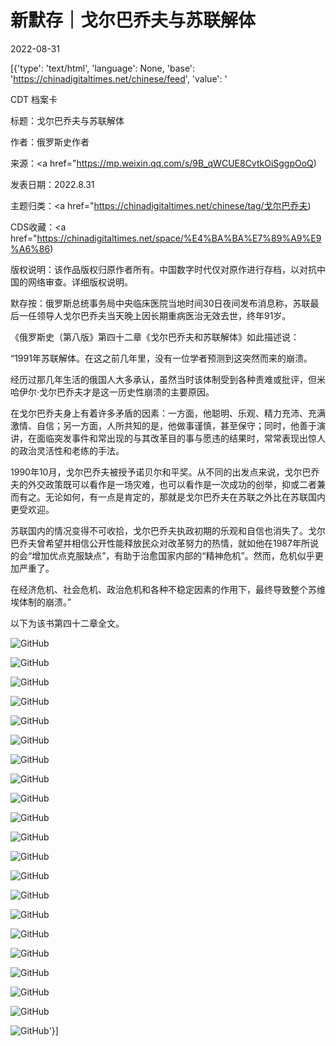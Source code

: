 # 新默存｜戈尔巴乔夫与苏联解体

2022-08-31

[{'type': 'text/html', 'language': None, 'base': 'https://chinadigitaltimes.net/chinese/feed', 'value': '

CDT 档案卡

标题：戈尔巴乔夫与苏联解体

作者：俄罗斯史作者

来源：<a href="https://mp.weixin.qq.com/s/9B_qWCUE8CvtkOiSggpOoQ)

发表日期：2022.8.31

主题归类：<a href="https://chinadigitaltimes.net/chinese/tag/戈尔巴乔夫)

CDS收藏：<a href="https://chinadigitaltimes.net/space/%E4%BA%BA%E7%89%A9%E9%A6%86)

版权说明：该作品版权归原作者所有。中国数字时代仅对原作进行存档，以对抗中国的网络审查。详细版权说明。





默存按：俄罗斯总统事务局中央临床医院当地时间30日夜间发布消息称，苏联最后一任领导人戈尔巴乔夫当天晚上因长期重病医治无效去世，终年91岁。

《俄罗斯史（第八版》第四十二章《戈尔巴乔夫和苏联解体》如此描述说：

“1991年苏联解体。在这之前几年里，没有一位学者预测到这突然而来的崩溃。

经历过那几年生活的俄国人大多承认，虽然当时该体制受到各种责难或批评，但米哈伊尔·戈尔巴乔夫才是这一历史性崩溃的主要原因。

在戈尔巴乔夫身上有着许多矛盾的因素：一方面，他聪明、乐观、精力充沛、充满激情、自信；另一方面，人所共知的是，他做事谨慎，甚至保守；同时，他善于演讲，在面临突发事件和常出现的与其改革目的事与愿违的结果时，常常表现出惊人的政治灵活性和老练的手法。

1990年10月，戈尔巴乔夫被授予诺贝尔和平奖。从不同的出发点来说，戈尔巴乔夫的外交政策既可以看作是一场灾难，也可以看作是一次成功的创举，抑或二者兼而有之。无论如何，有一点是肯定的，那就是戈尔巴乔夫在苏联之外比在苏联国内更受欢迎。

苏联国内的情况变得不可收拾，戈尔巴乔夫执政初期的乐观和自信也消失了。戈尔巴乔夫曾希望并相信公开性能释放民众对改革努力的热情，就如他在1987年所说的会“增加优点克服缺点”，有助于治愈国家内部的“精神危机”。然而，危机似乎更加严重了。

在经济危机、社会危机、政治危机和各种不稳定因素的作用下，最终导致整个苏维埃体制的崩溃。”

以下为该书第四十二章全文。

![GitHub](https://chinadigitaltimes.net/chinese/files/2022/08/post-686370-630f505929b8f.png)

![GitHub](https://chinadigitaltimes.net/chinese/files/2022/08/post-686370-630f5059617be.png)

![GitHub](https://chinadigitaltimes.net/chinese/files/2022/08/post-686370-630f5059872fd.png)

![GitHub](https://chinadigitaltimes.net/chinese/files/2022/08/post-686370-630f5059ad75c.png)

![GitHub](https://chinadigitaltimes.net/chinese/files/2022/08/post-686370-630f5059f1a24.png)

![GitHub](https://chinadigitaltimes.net/chinese/files/2022/08/post-686370-630f505a25803.png)

![GitHub](https://chinadigitaltimes.net/chinese/files/2022/08/post-686370-630f505a46e82.png)

![GitHub](https://chinadigitaltimes.net/chinese/files/2022/08/post-686370-630f505a6c2d3.png)

![GitHub](https://chinadigitaltimes.net/chinese/files/2022/08/post-686370-630f505a97d58.png)

![GitHub](https://chinadigitaltimes.net/chinese/files/2022/08/post-686370-630f505ae5d70.png)

![GitHub](https://chinadigitaltimes.net/chinese/files/2022/08/post-686370-630f505b13ceb.png)

![GitHub](https://chinadigitaltimes.net/chinese/files/2022/08/post-686370-630f505b35a82.png)

![GitHub](https://chinadigitaltimes.net/chinese/files/2022/08/post-686370-630f505b5e498.png)

![GitHub](https://chinadigitaltimes.net/chinese/files/2022/08/post-686370-630f505b81c83.png)

![GitHub](https://chinadigitaltimes.net/chinese/files/2022/08/post-686370-630f505ba7e84.png)

![GitHub](https://chinadigitaltimes.net/chinese/files/2022/08/post-686370-630f505bd01f3.png)

![GitHub](https://chinadigitaltimes.net/chinese/files/2022/08/post-686370-630f505bf2a9b.png)

![GitHub](https://chinadigitaltimes.net/chinese/files/2022/08/post-686370-630f505c45b25.png)

![GitHub](https://chinadigitaltimes.net/chinese/files/2022/08/post-686370-630f505c70d69.png)

![GitHub](https://chinadigitaltimes.net/chinese/files/2022/08/post-686370-630f505c8d5ea.png)

![GitHub](https://chinadigitaltimes.net/chinese/files/2022/08/post-686370-630f505cb390c.png)'}]